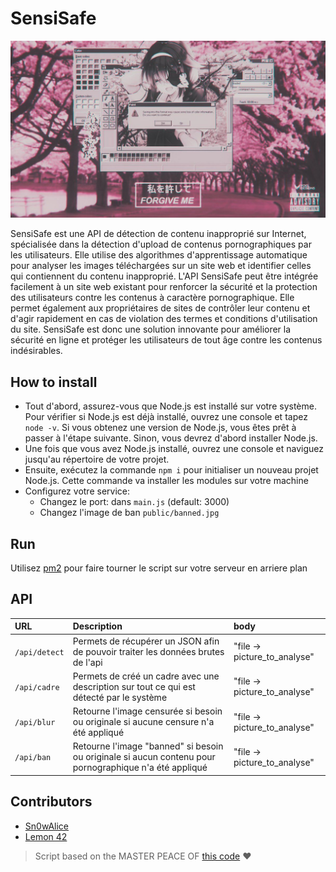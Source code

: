 # SensiSafe

![](https://github.com/Sn0wAlice/SensiSafe/blob/main/public/banned.jpg?raw=true)

SensiSafe est une API de détection de contenu inapproprié sur Internet, spécialisée dans la détection d'upload de contenus pornographiques par les utilisateurs. Elle utilise des algorithmes d'apprentissage automatique pour analyser les images téléchargées sur un site web et identifier celles qui contiennent du contenu inapproprié. L'API SensiSafe peut être intégrée facilement à un site web existant pour renforcer la sécurité et la protection des utilisateurs contre les contenus à caractère pornographique. Elle permet également aux propriétaires de sites de contrôler leur contenu et d'agir rapidement en cas de violation des termes et conditions d'utilisation du site. SensiSafe est donc une solution innovante pour améliorer la sécurité en ligne et protéger les utilisateurs de tout âge contre les contenus indésirables.

## How to install 
- Tout d'abord, assurez-vous que Node.js est installé sur votre système. Pour vérifier si Node.js est déjà installé, ouvrez une console et tapez `node -v`. Si vous obtenez une version de Node.js, vous êtes prêt à passer à l'étape suivante. Sinon, vous devrez d'abord installer Node.js.
- Une fois que vous avez Node.js installé, ouvrez une console et naviguez jusqu'au répertoire de votre projet.
- Ensuite, exécutez la commande `npm i` pour initialiser un nouveau projet Node.js. Cette commande va installer les modules sur votre machine
- Configurez votre service: 
  - Changez le port: dans `main.js` (default: 3000)
  - Changez l'image de ban `public/banned.jpg`

## Run
Utilisez [pm2](https://pm2.io/docs/runtime/overview/) pour faire tourner le script sur votre serveur en arriere plan

## API
| URL | Description | body |
| :-- | :---------- | :--- |
| `/api/detect` | Permets de récupérer un JSON afin de pouvoir traiter les données brutes de l'api | "file -> picture_to_analyse"|
| `/api/cadre` | Permets de créé un cadre avec une description sur tout ce qui est détecté par le système | "file -> picture_to_analyse"|
| `/api/blur` | Retourne l'image censurée si besoin ou originale si aucune censure n'a été appliqué | "file -> picture_to_analyse"|
| `/api/ban` | Retourne l'image "banned" si besoin ou originale si aucun contenu pour pornographique n'a été appliqué | "file -> picture_to_analyse"|

## Contributors
- [Sn0wAlice](https://github.com/Sn0wAlice)
- [Lemon 42](https://github.com/lemon-42)

> Script based on the MASTER PEACE OF [this code](https://github.com/vladmandic/nudenet) ❤️
